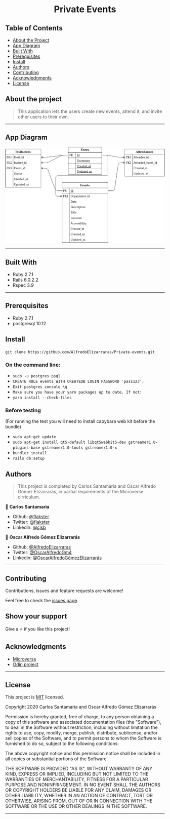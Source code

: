 <h1 align="center">
  Private Events
</h1>

## Table of Contents

* [About the Project](#about-the-project)
* [App Diagram](#app-diagram)
* [Built With](#built-with)
* [Prerequisites](#prerequisites)
* [Install](#install)
* [Authors](#authors)
* [Contributing](#contributing)
* [Acknowledgments](#acknowledgments)
* [License](#license)

## About the project

> This application lets the users create new events, attend it, and invite other users to their own. 

---

## App Diagram
![Screenshot - 1920 x 1080 ](/assets/private-events-diagram.jpg?raw=true "App diagram")

---

## Built With

- Ruby 2.7.1
- Rails 6.0.2.2
- Rspec 3.9
---

## Prerequisites

- Ruby 2.7.1
- postgresql 10.12


## Install

`git clone https://github.com/AlfredoElizarraras/Private-events.git`

### On the command line:
- `sudo -u postgres psql`
- `CREATE ROLE events WITH CREATEDB LOGIN PASSWORD 'pass123';`
- `Exit postgres console \q`
- `Make sure you have your yarn packages up to date. If not:`
- `yarn install --check-files`

### Before testing
(For running the test you will need to install capybara web kit before the bundle)
- `sudo apt-get update`
- `sudo apt-get install qt5-default libqt5webkit5-dev gstreamer1.0-plugins-base gstreamer1.0-tools gstreamer1.0-x`
- `bundler install`
- `rails db:setup`

## Authors

> This project is completed by Carlos Santamaría and Oscar Alfredo Gómez Elizarrarás, in partial requirements of the Microverse cirriculum.

👤 **Carlos Santamaria**

- Github: [@flakster](https://github.com/flakster)
- Twitter: [@flakster](https://twitter.com/flakster)
- Linkedin: [@cjsb](https://www.linkedin.com/in/cjsb)

👤 **Oscar Alfredo Gómez Elizarrarás**

- Github: [@AlfredoElizarraras](https://github.com/AlfredoElizarraras)
- Twitter: [@OscarAlfredoGm4](https://twitter.com/OscarAlfredoGm4)
- Linkedin: [@OscarAlfredoGómezElizarrarás](https://mx.linkedin.com/in/oscar-alfredo-gomez-elizarraras)

---

## Contributing

Contributions, issues and feature requests are welcome!

Feel free to check the [issues page](https://github.com/AlfredoElizarraras/Private-events/issues).

## Show your support

Give a ⭐️ if you like this project!

## Acknowledgments

- [Microverse](https://microverse.org)
- [Odin project](https://www.theodinproject.com/)

---

## License

This project is [MIT](https://github.com/AlfredoElizarraras/Private-events/blob/master/LICENSE) licensed.

Copyright 2020 Carlos Santamaria and Oscar Alfredo Gómez Elizarrarás

Permission is hereby granted, free of charge, to any person obtaining a copy of this software and associated documentation files (the "Software"), to deal in the Software without restriction, including without limitation the rights to use, copy, modify, merge, publish, distribute, sublicense, and/or sell copies of the Software, and to permit persons to whom the Software is furnished to do so, subject to the following conditions:

The above copyright notice and this permission notice shall be included in all copies or substantial portions of the Software.

THE SOFTWARE IS PROVIDED "AS IS", WITHOUT WARRANTY OF ANY KIND, EXPRESS OR IMPLIED, INCLUDING BUT NOT LIMITED TO THE WARRANTIES OF MERCHANTABILITY, FITNESS FOR A PARTICULAR PURPOSE AND NONINFRINGEMENT. IN NO EVENT SHALL THE AUTHORS OR COPYRIGHT HOLDERS BE LIABLE FOR ANY CLAIM, DAMAGES OR OTHER LIABILITY, WHETHER IN AN ACTION OF CONTRACT, TORT OR OTHERWISE, ARISING FROM, OUT OF OR IN CONNECTION WITH THE SOFTWARE OR THE USE OR OTHER DEALINGS IN THE SOFTWARE.

---
